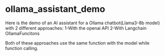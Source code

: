 # ollama_assistant_demo

Here is the demo of an AI assistant for a Ollama chatbot(Llama3-8b model) with 2 different approaches:
1-With the openai API
2-With Langchain OllamaFuncitons 

Both of these approaches use the same function with the model while function calling.

